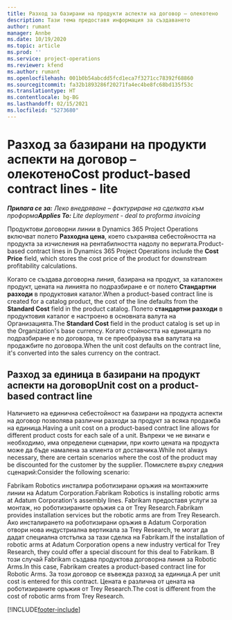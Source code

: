 ```yaml
---
title: Разход за базирани на продукти аспекти на договор – олекотено
description: Тази тема предоставя информация за създаването
author: rumant
manager: Annbe
ms.date: 10/19/2020
ms.topic: article
ms.prod: ''
ms.service: project-operations
ms.reviewer: kfend
ms.author: rumant
ms.openlocfilehash: 001b0b54abcdd5fcd1eca7f3271cc78392f68860
ms.sourcegitcommit: fa32b1893286f20271fa4ec4be8fc68bd135f53c
ms.translationtype: HT
ms.contentlocale: bg-BG
ms.lasthandoff: 02/15/2021
ms.locfileid: "5273680"
---
```

# <a name="cost-product-based-contract-lines---lite"></a><span data-ttu-id="9a769-103">Разход за базирани на продукти аспекти на договор – олекотено</span><span class="sxs-lookup"><span data-stu-id="9a769-103">Cost product-based contract lines - lite</span></span>

<span data-ttu-id="9a769-104">_**Прилага се за:** Леко внедряване – фактуриране на сделката към проформа_</span><span class="sxs-lookup"><span data-stu-id="9a769-104">_**Applies To:** Lite deployment - deal to proforma invoicing_</span></span>


<span data-ttu-id="9a769-105">Продуктови договорни линии в Dynamics 365 Project Operations включват полето **Разходна цена**, което съхранява себестойността на продукта за изчисления на рентабилността надолу по веригата.</span><span class="sxs-lookup"><span data-stu-id="9a769-105">Product-based contract lines in Dynamics 365 Project Operations include the **Cost Price** field, which stores the cost price of the product for downstream profitability calculations.</span></span>

<span data-ttu-id="9a769-106">Когато се създава договорна линия, базирана на продукт, за каталожен продукт, цената на линията по подразбиране е от полето **Стандартни разходи** в продуктовия каталог.</span><span class="sxs-lookup"><span data-stu-id="9a769-106">When a product-based contract line is created for a catalog product, the cost of the line defaults from the **Standard Cost** field in the product catalog.</span></span> <span data-ttu-id="9a769-107">Полето **стандартни разходи** в продуктовия каталог е настроено в основната валута на Организацията.</span><span class="sxs-lookup"><span data-stu-id="9a769-107">The **Standard Cost** field in the product catalog is set up in the Organization's base currency.</span></span> <span data-ttu-id="9a769-108">Когато стойността на единицата по подразбиране е по договора, тя се преобразува във валутата на продажбите по договора.</span><span class="sxs-lookup"><span data-stu-id="9a769-108">When the unit cost defaults on the contract line, it's converted into the sales currency on the contract.</span></span>

## <a name="unit-cost-on-a-product-based-contract-line"></a><span data-ttu-id="9a769-109">Разход за единица в базирани на продукт аспекти на договор</span><span class="sxs-lookup"><span data-stu-id="9a769-109">Unit cost on a product-based contract line</span></span>

<span data-ttu-id="9a769-110">Наличието на единична себестойност на базирани на продукта аспекти на договор позволява различни разходи за продукт за всяка продажба на единица.</span><span class="sxs-lookup"><span data-stu-id="9a769-110">Having a unit cost on a product-based contract line allows for different product costs for each sale of a unit.</span></span> <span data-ttu-id="9a769-111">Въпреки че не винаги е необходимо, има определени сценарии, при които цената на продукта може да бъде намалена за клиента от доставчика.</span><span class="sxs-lookup"><span data-stu-id="9a769-111">While not always necessary, there are certain scenarios where the cost of the product may be discounted for the customer by the supplier.</span></span> <span data-ttu-id="9a769-112">Помислете върху следния сценарий:</span><span class="sxs-lookup"><span data-stu-id="9a769-112">Consider the following scenario:</span></span>

<span data-ttu-id="9a769-113">Fabrikam Robotics инсталира роботизирани оръжия на монтажните линии на Adatum Corporation.</span><span class="sxs-lookup"><span data-stu-id="9a769-113">Fabrikam Robotics is installing robotic arms at Adatum Corporation's assembly lines.</span></span> <span data-ttu-id="9a769-114">Fabrikam предоставя услуги за монтаж, но роботизираните оръжия са от Trey Research.</span><span class="sxs-lookup"><span data-stu-id="9a769-114">Fabrikam provides installation services but the robotic arms are from Trey Research.</span></span> <span data-ttu-id="9a769-115">Ако инсталирането на роботизирани оръжия в Adatum Corporation отвори нова индустриална вертикала за Trey Research, те могат да дадат специална отстъпка за тази сделка на Fabrikam.</span><span class="sxs-lookup"><span data-stu-id="9a769-115">If the installation of robotic arms at Adatum Corporation opens a new industry vertical for Trey Research, they could offer a special discount for this deal to Fabrikam.</span></span> <span data-ttu-id="9a769-116">В този случай Fabrikam създава продуктова договорна линия за Robotic Arms.</span><span class="sxs-lookup"><span data-stu-id="9a769-116">In this case, Fabrikam creates a product-based contract line for Robotic Arms.</span></span> <span data-ttu-id="9a769-117">За този договор се въвежда разход за единица.</span><span class="sxs-lookup"><span data-stu-id="9a769-117">A per unit cost is entered for this contract.</span></span> <span data-ttu-id="9a769-118">Цената е различна от цената на роботизираните оръжия от Trey Research.</span><span class="sxs-lookup"><span data-stu-id="9a769-118">The cost is different from the cost of robotic arms from Trey Research.</span></span>


[!INCLUDE[footer-include](../../includes/footer-banner.md)]